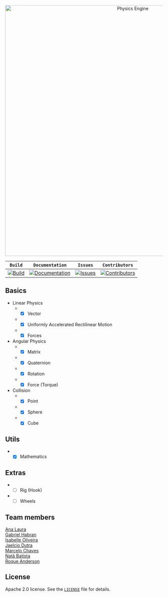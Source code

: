 <div align="center">
	<div>
		<a href="https://github.com/marcelochaves95/PhysicsEngine">
			<img width="800" src="physics-engine.png" alt="Physics Engine">
		</a>
	</div>
</div>

| **`Build`** | **`Documentation`** | **`Issues`** | **`Contributors`** |
| --- | --- | --- | --- |
| [![Build](https://travis-ci.org/marcelochaves95/PhysicsEngine.svg?branch=master)](https://travis-ci.org/marcelochaves95/PhysicsEngine) | [![Documentation](https://img.shields.io/badge/docs-reference-blue.svg)](https://github.com/marcelochaves95/PhysicsEngine/wiki) | [![Issues](https://img.shields.io/github/issues/marcelochaves95/PhysicsEngine.svg)](https://github.com/marcelochaves95/PhysicsEngine/issues) | [![Contributors](https://img.shields.io/github/contributors/marcelochaves95/PhysicsEngine.svg)](https://github.com/marcelochaves95/PhysicsEngine/graphs/contributors)

## Basics
- Linear Physics
   - - [x] Vector
   - - [x] Uniformly Accelerated Rectilinear Motion
   - - [x] Forces

- Angular Physics
   - - [x] Matrix
   - - [x] Quaternion
   - - [x] Rotation
   - - [x] Force (Torque)

- Collision
   - - [x] Point
   - - [x] Sphere
   - - [x] Cube

## Utils
   - - [x] Mathematics
   
## Extras
   - - [ ] Rig (Hook)
   - - [ ] Wheels

## Team members
[Ana Laura](http://www.linkedin.com/in/laura-meira-36aa9313a)<br/>
[Gabriel Habran](https://www.linkedin.com/in/gabriel-augusto-mendes-habran-66ba20176)<br/>
[Isabelle Oliveira](https://www.linkedin.com/in/1sabelle0liveira)<br/>
[Jaelcio Dutra](https://www.linkedin.com/in/jaelcio-dutra)<br/>
[Marcelo Chaves](https://www.linkedin.com/in/marcelochaves95)<br/>
[Natã Batista](https://www.linkedin.com/in/nat%C3%A3-batista-brand%C3%A3o-51495967)<br/>
[Roque Anderson](https://www.linkedin.com/in/roque-anderson-88a787101)
## License
Apache 2.0 license. See the [`LICENSE`](LICENSE) file for details.
